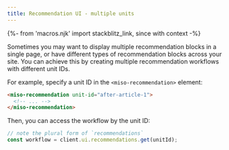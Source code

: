 ```yaml
---
title: Recommendation UI - multiple units
---
```


{%- from 'macros.njk' import stackblitz_link, since with context -%}

Sometimes you may want to display multiple recommendation blocks in a single page, or have different types of recommendation blocks across your site. You can achieve this by creating multiple recommendation workflows with different unit IDs.

For example, specify a unit ID in the `<miso-recommendation>` element:

```html
<miso-recommendation unit-id="after-article-1">
  <!-- ... -->
</miso-recommendation>
```

Then, you can access the workflow by the unit ID:

```js
// note the plural form of `recommendations`
const workflow = client.ui.recommendations.get(unitId);
```
